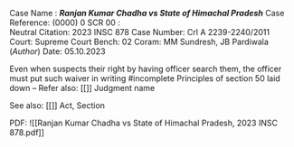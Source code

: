 Case Name : ***Ranjan Kumar Chadha vs State of Himachal Pradesh***
Case Reference: (0000) 0 SCR 00 :  
Neutral Citation: 2023 INSC 878
Case Number: Crl A 2239-2240/2011
Court: Supreme Court
Bench: 02
Coram: MM Sundresh, JB Pardiwala (*Author*)
Date: 05.10.2023

Even when suspects their right by having officer search them, the officer must put such waiver in writing #incomplete 
Principles of section 50 laid down
–
Refer also:
[[]]
Judgment name

See also:
[[]] 
Act, Section

PDF:
![[Ranjan Kumar Chadha vs State of Himachal Pradesh, 2023 INSC 878.pdf]]